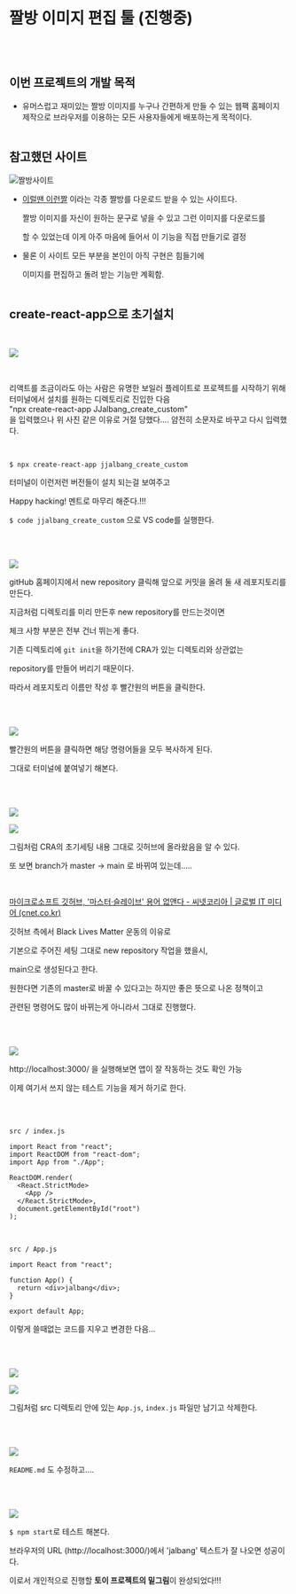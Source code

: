 # 짤방 이미지 편집 툴 (진행중)
<br /><br />


## 이번 프로젝트의 개발 목적

- 유머스럽고 재미있는 짤방 이미지를 누구나 간편하게 만들 수 있는 웹팩 홈페이지        
  제작으로 브라우저를 이용하는 모든 사용자들에게 배포하는게 목적이다.
<br /><br />
       
## 참고했던 사이트

![짤방사이트](https://github.com/DragooCho/TIL/blob/main/image/2021-02-18-140325.png?raw=true)

- [이럴땐 이런짤](https://2runzzal.com/) 이라는 각종 짤방를 다운로드 받을 수 있는 사이트다.

    짤방 이미지를 자신이 원하는 문구로 넣을 수 있고 그런 이미지를 다운로드를

    할 수 있었는데 이게 아주 마음에 들어서 이 기능을 직접 만들기로 결정

- 물론 이 사이트 모든 부분을 본인이 아직 구현은 힘들기에

    이미지를 편집하고 돌려 받는 기능만 계획함.
<br /><br />

## create-react-app으로 초기설치

<br />



![](https://github.com/DragooCho/TIL/blob/main/image/jjalbang1.png?raw=true)

<br />

리액트를 조금이라도 아는 사람은 유명한 보일러 플레이트로 프로젝트를 시작하기 위해         
터미널에서 설치를 원하는 디렉토리로 진입한 다음      
"npx create-react-app JJalbang_create_custom"        
을 입력했으나 위 사진 같은 이유로 거절 당했다....  얌전히 소문자로 바꾸고 다시 입력했다.

<br />

```
$ npx create-react-app jjalbang_create_custom
```



터미널이 이런저런 버전들이 설치 되는걸 보여주고  

Happy hacking! 멘트로 마무리 해준다.!!!

```$ code jjalbang_create_custom``` 으로 VS code를 실행한다.

<br />
<br />



![](https://github.com/DragooCho/TIL/blob/main/image/jjalbang2.png?raw=true)

gitHub 홈페이지에서 new repository 클릭해 앞으로 커밋을 올려 둘 새 레포지토리를 만든다.

지금처럼 디렉토리를 미리 만든후 new repository를 만드는것이면 

체크 사항 부분은 전부 건너 뛰는게 좋다.

기존 디렉토리에 ```git init```을 하기전에 CRA가 있는 디렉토리와 상관없는 

repository를 만들어 버리기 때문이다.

따라서 레포지토리 이름만 작성 후 빨간원의 버튼을 클릭한다.

<br />
<br />



![](https://github.com/DragooCho/TIL/blob/main/image/jjalbang3.png?raw=true)

빨간원의 버튼을 클릭하면 해당 명령어들을 모두 복사하게 된다. 

그대로 터미널에 붙여넣기 해본다.

<br />
<br />



![](https://github.com/DragooCho/TIL/blob/main/image/jjalbang4.png?raw=true)

![](https://github.com/DragooCho/TIL/blob/main/image/jjalbang5.png?raw=true)

그림처럼 CRA의 초기세팅 내용 그대로 깃허브에 올라왔음을 알 수 있다.

또 보면 branch가   master -> main 로 바뀌여 있는데..... 

<br />

[마이크로소프트 깃허브, '마스터·슬레이브' 용어 없앤다 - 씨넷코리아 | 글로벌 IT 미디어 (cnet.co.kr)](https://www.cnet.co.kr/view/?no=20200728102539)

깃허브 측에서 Black Lives Matter 운동의 이유로 

기본으로 주어진 세팅 그대로 new repository 작업을 했을시, 

main으로 생성된다고 한다.

원한다면 기존의 master로 바꿀 수 있다고는 하지만 좋은 뜻으로 나온 정책이고 

관련된 명령어도 많이 바뀌는게 아니라서 그대로 진행했다.

<br />
<br />



![](https://github.com/DragooCho/TIL/blob/main/image/jjalbang6.png?raw=true)

http://localhost:3000/ 을 실행해보면 앱이 잘 작동하는 것도 확인 가능

이제 여기서 쓰지 않는 테스트 기능을 제거 하기로 한다.

<br />
<br />


```src / index.js```

```react
import React from "react";
import ReactDOM from "react-dom";
import App from "./App";

ReactDOM.render(
  <React.StrictMode>
    <App />
  </React.StrictMode>,
  document.getElementById("root")
);

```

<br />

```src / App.js```

```react
import React from "react";

function App() {
  return <div>jalbang</div>;
}

export default App;
```

이렇게 쓸때없는 코드를 지우고 변경한 다음...

<br />
<br />



![](https://github.com/DragooCho/TIL/blob/main/image/jjalbang7.png?raw=true)

![](https://github.com/DragooCho/TIL/blob/main/image/jjalbang8.png?raw=true)

그림처럼 src 디렉토리 안에 있는 ```App.js```,  ```index.js``` 파일만 남기고 삭제한다.

<br />
<br />



![](https://github.com/DragooCho/TIL/blob/main/image/jjalbang10.png?raw=true)

```README.md``` 도 수정하고....

<br />
<br />



![](https://github.com/DragooCho/TIL/blob/main/image/jjalbang9.png?raw=true)

```$ npm start```로 테스트 해본다. 

브라우저의 URL (http://localhost:3000/)에서  'jalbang' 텍스트가 잘 나오면 성공이다.

이로서 개인적으로 진행할 **토이 프로젝트의 밑그림**이 완성되었다!!!










